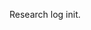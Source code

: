 <!--
.. title: 000 - Init
.. slug: 000
.. date: 2022-03-04 21:08:05 UTC-05:00
.. tags: init
.. category: genesis
.. link: 
.. description: Initial post
.. type: text
-->

Research log init.